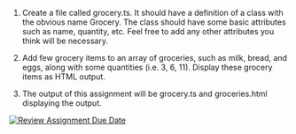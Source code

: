 1. Create a file called grocery.ts. It should have a definition of a class with the obvious name Grocery. The class should have some basic attributes such as name, quantity, etc. Feel free to add any other attributes you think will be necessary.

2. Add few grocery items to an array of groceries, such as milk, bread, and eggs, along with some quantities (i.e. 3, 6, 11).  Display these grocery items as HTML output.

3. The output of this assignment will be grocery.ts and groceries.html displaying the output.


[![Review Assignment Due Date](https://classroom.github.com/assets/deadline-readme-button-24ddc0f5d75046c5622901739e7c5dd533143b0c8e959d652212380cedb1ea36.svg)](https://classroom.github.com/a/zM2l8dAV)
